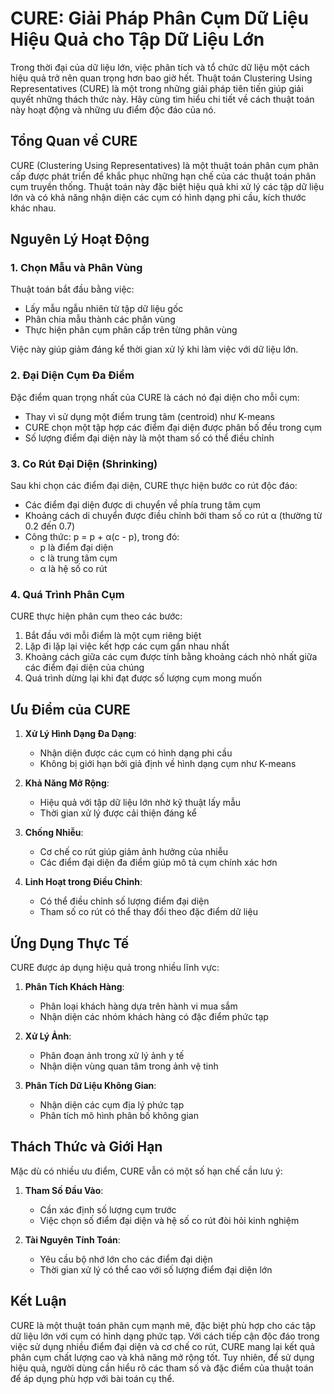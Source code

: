 # CURE: Giải Pháp Phân Cụm Dữ Liệu Hiệu Quả cho Tập Dữ Liệu Lớn

Trong thời đại của dữ liệu lớn, việc phân tích và tổ chức dữ liệu một cách hiệu quả trở nên quan trọng hơn bao giờ hết. Thuật toán Clustering Using Representatives (CURE) là một trong những giải pháp tiên tiến giúp giải quyết những thách thức này. Hãy cùng tìm hiểu chi tiết về cách thuật toán này hoạt động và những ưu điểm độc đáo của nó.

## Tổng Quan về CURE

CURE (Clustering Using Representatives) là một thuật toán phân cụm phân cấp được phát triển để khắc phục những hạn chế của các thuật toán phân cụm truyền thống. Thuật toán này đặc biệt hiệu quả khi xử lý các tập dữ liệu lớn và có khả năng nhận diện các cụm có hình dạng phi cầu, kích thước khác nhau.

## Nguyên Lý Hoạt Động

### 1. Chọn Mẫu và Phân Vùng

Thuật toán bắt đầu bằng việc:
- Lấy mẫu ngẫu nhiên từ tập dữ liệu gốc
- Phân chia mẫu thành các phân vùng
- Thực hiện phân cụm phân cấp trên từng phân vùng

Việc này giúp giảm đáng kể thời gian xử lý khi làm việc với dữ liệu lớn.

### 2. Đại Diện Cụm Đa Điểm

Đặc điểm quan trọng nhất của CURE là cách nó đại diện cho mỗi cụm:
- Thay vì sử dụng một điểm trung tâm (centroid) như K-means
- CURE chọn một tập hợp các điểm đại diện được phân bố đều trong cụm
- Số lượng điểm đại diện này là một tham số có thể điều chỉnh

### 3. Co Rút Đại Diện (Shrinking)

Sau khi chọn các điểm đại diện, CURE thực hiện bước co rút độc đáo:
- Các điểm đại diện được di chuyển về phía trung tâm cụm
- Khoảng cách di chuyển được điều chỉnh bởi tham số co rút α (thường từ 0.2 đến 0.7)
- Công thức: p = p + α(c - p), trong đó:
  - p là điểm đại diện
  - c là trung tâm cụm
  - α là hệ số co rút

### 4. Quá Trình Phân Cụm

CURE thực hiện phân cụm theo các bước:
1. Bắt đầu với mỗi điểm là một cụm riêng biệt
2. Lặp đi lặp lại việc kết hợp các cụm gần nhau nhất
3. Khoảng cách giữa các cụm được tính bằng khoảng cách nhỏ nhất giữa các điểm đại diện của chúng
4. Quá trình dừng lại khi đạt được số lượng cụm mong muốn

## Ưu Điểm của CURE

1. **Xử Lý Hình Dạng Đa Dạng**: 
   - Nhận diện được các cụm có hình dạng phi cầu
   - Không bị giới hạn bởi giả định về hình dạng cụm như K-means

2. **Khả Năng Mở Rộng**:
   - Hiệu quả với tập dữ liệu lớn nhờ kỹ thuật lấy mẫu
   - Thời gian xử lý được cải thiện đáng kể

3. **Chống Nhiễu**:
   - Cơ chế co rút giúp giảm ảnh hưởng của nhiễu
   - Các điểm đại diện đa điểm giúp mô tả cụm chính xác hơn

4. **Linh Hoạt trong Điều Chỉnh**:
   - Có thể điều chỉnh số lượng điểm đại diện
   - Tham số co rút có thể thay đổi theo đặc điểm dữ liệu

## Ứng Dụng Thực Tế

CURE được áp dụng hiệu quả trong nhiều lĩnh vực:

1. **Phân Tích Khách Hàng**:
   - Phân loại khách hàng dựa trên hành vi mua sắm
   - Nhận diện các nhóm khách hàng có đặc điểm phức tạp

2. **Xử Lý Ảnh**:
   - Phân đoạn ảnh trong xử lý ảnh y tế
   - Nhận diện vùng quan tâm trong ảnh vệ tinh

3. **Phân Tích Dữ Liệu Không Gian**:
   - Nhận diện các cụm địa lý phức tạp
   - Phân tích mô hình phân bố không gian

## Thách Thức và Giới Hạn

Mặc dù có nhiều ưu điểm, CURE vẫn có một số hạn chế cần lưu ý:

1. **Tham Số Đầu Vào**:
   - Cần xác định số lượng cụm trước
   - Việc chọn số điểm đại diện và hệ số co rút đòi hỏi kinh nghiệm

2. **Tài Nguyên Tính Toán**:
   - Yêu cầu bộ nhớ lớn cho các điểm đại diện
   - Thời gian xử lý có thể cao với số lượng điểm đại diện lớn

## Kết Luận

CURE là một thuật toán phân cụm mạnh mẽ, đặc biệt phù hợp cho các tập dữ liệu lớn với cụm có hình dạng phức tạp. Với cách tiếp cận độc đáo trong việc sử dụng nhiều điểm đại diện và cơ chế co rút, CURE mang lại kết quả phân cụm chất lượng cao và khả năng mở rộng tốt. Tuy nhiên, để sử dụng hiệu quả, người dùng cần hiểu rõ các tham số và đặc điểm của thuật toán để áp dụng phù hợp với bài toán cụ thể.